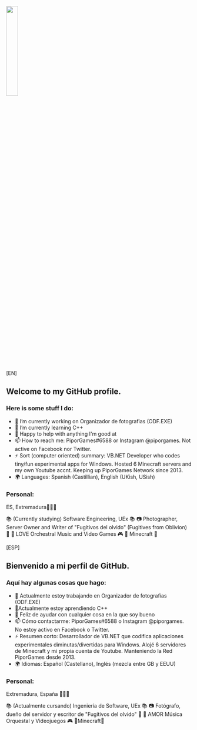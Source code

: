 
<img src="https://user-images.githubusercontent.com/61473628/227584813-f3382582-ce7b-40bf-9520-e8813b6ff615.png" width=25% height=25%>

[EN]
## Welcome to my GitHub profile.

### Here is some stuff I do:

- 🔭 I’m currently working on Organizador de fotografias (ODF.EXE)
- 🌱 I’m currently learning C++
- 🤗 Happy to help with anything I'm good at
- 📫 How to reach me: PiporGames#6588 or Instagram @piporgames. Not active on Facebook nor Twitter.
- ⚡ Sort (computer oriented) summary: VB.NET Developer who codes tiny/fun experimental apps for Windows. Hosted 6 Minecraft servers and my own Youtube accnt. Keeping up PiporGames Network since 2013.
- 🌍 Languages: Spanish (Castillian), English (UKish, USish)
 
### Personal:

ES, Extremadura💚🤍🖤

📚 (Currently studying) Software Engineering, UEx 📚
📷 Photographer, Server Owner and Writer of "Fugitivos del olvido" (Fugitives from Oblivion) 📖
🎵 LOVE Orchestral Music and Video Games 🎮
🛐 Minecraft 🛐

[ESP]
## Bienvenido a mi perfil de GitHub.

### Aquí hay algunas cosas que hago:

- 🔭 Actualmente estoy trabajando en Organizador de fotografias (ODF.EXE)
- 🌱Actualmente estoy aprendiendo C++
- 🤗 Feliz de ayudar con cualquier cosa en la que soy bueno
- 📫 Cómo contactarme: PiporGames#6588 o Instagram @piporgames. No estoy activo en Facebook o Twitter.
- ⚡ Resumen corto: Desarrollador de VB.NET que codifica aplicaciones experimentales diminutas/divertidas para Windows. Alojé 6 servidores de Minecraft y mi propia cuenta de Youtube. Manteniendo la Red PiporGames desde 2013.
- 🌍 Idiomas: Español (Castellano), Inglés (mezcla entre GB y EEUU)
 
### Personal:

Extremadura, España 💚🤍🖤

📚 (Actualmente cursando) Ingeniería de Software, UEx 📚
📷 Fotógrafo, dueño del servidor y escritor de "Fugitivos del olvido" 📖
🎵 AMOR Música Orquestal y Videojuegos 🎮
🛐Minecraft🛐
